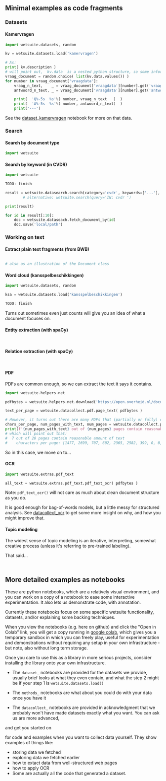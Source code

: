 
## Minimal examples as code fragments


### Datasets
#### Kamervragen

```python
import wetsuite.datasets, random

kv = wetsuite.datasets.load('kamervragen')

# As:
print( kv.description )
# will point out,  kv.data  is a nested python structure, so some informed wrangling is necessary:
vraag_document = random.choice( list(kv.data.values()) )
for number in vraag_document['vraagdata']: 
    vraag_n_text,    _ = vraag_document['vraagdata'][number].get('vraag')
    antwoord_n_text, _ = vraag_document['vraagdata'][number].get('antwoord')

    print(  'Q%-5s  %s'%( number, vraag_n_text   )  )
    print(  'A%-5s  %s'%( number, antwoord_n_text)  )
    print('---')
```

See the [dataset_kamervragen](dataset_kamervragen.ipynb) notebook for more on that data.


### Search

#### Search by document type

```python
import wetsuite


```

#### Search by keyword (in CVDR)

```python
import wetsuite

TODO: finish

result = wetsuite.datasearch.search(category='cvdr', keywords=['...'], source='Amsterdam')
        # alternative: wetsuite.search(query='IN: cvdr ')

print(result)

for id in result[:10]:
    doc = wetsuite.dataseach.fetch_document_by(id)
    doc.save('local/path')

```


### Working on text

#### Extract plain text fragments (from BWB)

```python

# also as an illustration of the Document class


```

#### Word cloud (kansspelbeschikkingen)

```python
import wetsuite.datasets, random

ksa = wetsuite.datasets.load('kansspelbeschikkingen')

TODO: finish
```

Turns out sometimes even just counts will give you an idea of what a document focuses on.




#### Entity extraction (with spaCy)

```python



```
 

#### Relation extraction (with spaCy)

```python



```


#### PDF

PDFs are common enough, so we can extract the text it says it contains. 

```python
import wetsuite.helpers.net

pdfbytes = wetsuite.helpers.net.download('https://open.overheid.nl/documenten/ronl-5439f4bf9849a53e634389ebbb5e4f5740c4f84f/pdf')

text_per_page = wetsuite.datacollect.pdf.page_text( pdfbytes )

# However, it turns out there are many PDFs that (partially or fully) contain _images of text_. To check, you can e.g. 
chars_per_page, num_pages_with_text, num_pages = wetsuite.datacollect.pdf.count_pages_with_text(pdfbytes, char_threshold=150)
print(f'{num_pages_with_text} out of {num_pages} pages contain reasonable amount of text\n  characters per page: {chars_per_page}')
# which will point out that:
#  7 out of 20 pages contain reasonable amount of text
#    characters per page: [1477, 2699, 707, 602, 2365, 2582, 399, 0, 0, 0, 0, 0, 0, 0, 0, 0, 0, 0, 0, 0]
```

So in this case, we move on to...

#### OCR

```python
import wetsuite.extras.pdf_text

all_text = wetsuite.extras.pdf_text.pdf_text_ocr( pdfbytes )
```

Note: `pdf_text_ocr()` will not care as much about clean document structure as you do.

It is good enough for bag-of-words models, but a little messy for structured analysis.
See [datacollect_ocr](datacollect_ocr.ipynb) 
to get some more insight on why, and how you might improve that.


#### Topic modeling

The widest sense of topic modeling is an iterative, interpreting, 
somewhat creative process (unless it's referring to pre-trained labeling).

That said...

```python



```



## More detailed examples as notebooks

These are python notebooks, which are a relatively visual environment, and you can work on a copy of a notebook to ease some interactive experimentation. 
It also lets us demonstrate code, with annotation.  

Currently these notebooks focus on some specific wetsuite functionality, datasets, and/or explaining some backing techniques.


When you view the notebooks (e.g. here on github) and click the "Open in Colab" link, you will get a copy running in [google colab](https://colab.research.google.com/), which gives you a temporary sandbox in which you can freely play, useful for experimentation and demonstrations without requiring any setup in your own infrastructure - but note, also without long term storage. 

Once you care to use this as a library in more serious projects, consider installing the library onto your own infrastructure.


- The `dataset_` notebooks are provided for the datasets we provide, usually brief looks at what they even contain, and what the step 2 might be if your step 1 is `wetsuite.datasets.load()`

- The `methods_` notebooks are what about you could do with your data once you have it

- The `datacollect_` notebooks are provided in acknowledgment that we probably won't have made datasets exactly what you want. You can ask us
 are more advanced, 

 and get you started on 

 for code and examples when you want to collect data yourself. They show examples of things like:
  - storing data we fetched 
  - exploring data we fetched earlier
  - how to extact data from well-structured web pages
  - how to apply OCR
  - Some are actually all the code that generated a dataset.
  



